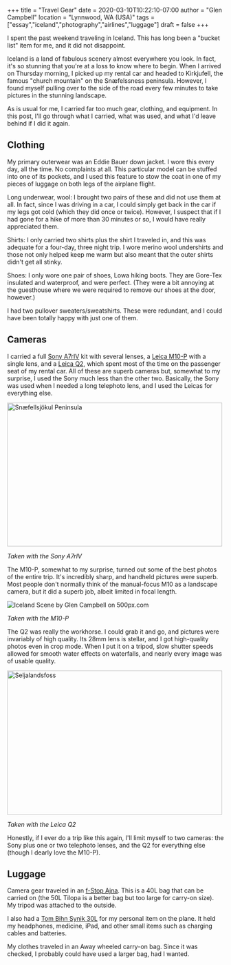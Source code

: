 +++
title = "Travel Gear"
date = 2020-03-10T10:22:10-07:00
author = "Glen Campbell"
location = "Lynnwood, WA (USA)"
tags = ["essay","iceland","photography","airlines","luggage"]
draft = false
+++

I spent the past weekend traveling in Iceland. This has long been a 
"bucket list" item for me, and it did not disappoint.

Iceland is a land of fabulous scenery almost everywhere you look.
In fact, it's so stunning that you're at a loss to know where to begin.
When I arrived on Thursday morning, I picked up my rental car and
headed to Kirkjufell, the famous "church mountain" on the
Snæfelssness peninsula. However, I found myself pulling over to
the side of the road every few minutes to take pictures in the
stunning landscape.

As is usual for me, I carried far too much gear, clothing, and equipment.
In this post, I'll go through what I carried, what was used, and what I'd
leave behind if I did it again.

## Clothing

My primary outerwear was an Eddie Bauer down jacket. I wore this every
day, all the time. No complaints at all. This particular model can be stuffed
into one of its pockets, and I used this feature to stow the coat in
one of my pieces of luggage on both legs of the
airplane flight.

Long underwear, wool: I brought two pairs of these and did not use them at
all. In fact, since I was driving in a car, I could simply get back
in the car if my legs got cold (which they did once or twice).
However, I suspect that if I had gone for a hike of more than 30 minutes 
or so, I would have really appreciated them. 

Shirts: I only carried two shirts plus the shirt I traveled in, and this was
adequate for a four-day, three night trip. I wore merino wool undershirts
and those not only helped keep me warm but also meant that the outer
shirts didn't get all stinky.

Shoes: I only wore one pair of shoes, Lowa hiking boots. They are Gore-Tex 
insulated and waterproof, and were perfect. (They were a bit annoying at
the guesthouse where we were required to remove our shoes at the door,
however.)

I had two pullover sweaters/sweatshirts. These were redundant, and I could
have been totally happy with just one of them. 

## Cameras

I carried a full
[Sony A7rIV](https://www.sony.com/electronics/interchangeable-lens-cameras/ilce-7rm4)
kit with several lenses, a 
[Leica M10-P](https://us.leica-camera.com/Photography/Leica-M/Leica-M10-P)
with
a single lens, and a
[Leica Q2](https://us.leica-camera.com/Photography/Leica-Q/Leica-Q2),
which spent most of the time on the
passenger seat of my rental car. All of these are superb cameras but, 
somewhat to my surprise, I used the Sony much less than the other two.
Basically, the Sony was used when I needed a long telephoto lens, and 
I used the Leicas for everything else. 

<a data-flickr-embed="true" href="https://www.flickr.com/photos/gecampbell/49627620213/in/dateposted-public/" title="Snæfellsjökul Peninsula"><img src="https://live.staticflickr.com/65535/49627620213_9581ff19b2.jpg" width="500" height="333" alt="Snæfellsjökul Peninsula"></a><script async src="//embedr.flickr.com/assets/client-code.js" charset="utf-8"></script>

<caption><i>Taken with the Sony A7rIV</i></caption>

The M10-P, somewhat to my surprise, turned out some of the best photos of
the entire trip. It's incredibly sharp, and handheld pictures were superb.
Most people don't normally think of the manual-focus M10 as a
landscape camera, but it did a superb job, albeit limited in 
focal length.

<div class='pixels-photo'>
<p>
<img src='https://drscdn.500px.org/photo/1011813577/m%3D900/v2?sig=5ad476c3d49fa4a8ffb05bdbe5ba7d8eccc674f7760a9b4630350df98fff7a46' alt='Iceland Scene by Glen Campbell on 500px.com'>
</p>
<a href='https://500px.com/photo/1011813577/Iceland-Scene-by-Glen-Campbell' alt='Iceland Scene by Glen Campbell on 500px.com'></a>
</div>
<script type='text/javascript' src='https://500px.com/embed.js'></script>

<caption><i>Taken with the M10-P</i></caption>

The Q2 was really the workhorse. I could grab it and go, and pictures were
invariably of high quality. Its 28mm lens is stellar, and I got
high-quality photos even in crop mode. When I put it on a tripod, 
slow shutter speeds allowed for smooth water effects on waterfalls, and
nearly every image was of usable quality.

<a data-flickr-embed="true" href="https://www.flickr.com/photos/gecampbell/49634001057/in/dateposted-public/" title="Seljalandsfoss"><img src="https://live.staticflickr.com/65535/49634001057_1a518983d2.jpg" width="500" height="334" alt="Seljalandsfoss"></a><script async src="//embedr.flickr.com/assets/client-code.js" charset="utf-8"></script>

<caption><i>Taken with the Leica Q2</i></caption>

Honestly, if I ever do a trip like this again, I'll limit myself 
to two cameras: the Sony plus one or two telephoto lenses, and the
Q2 for everything else (though I dearly love the M10-P).

## Luggage

Camera gear traveled in an
[f-Stop Ajna](https://fstopgear.com/products/packs/ajna).
This is a 40L bag that can be
carried on (the 50L Tilopa is a better bag but too large for carry-on size).
My tripod was attached to the outside. 

I also had a 
[Tom Bihn Synik 30L](https://www.tombihn.com/products/synik-30?variant=31677198204991)
for my personal item on the plane. It held
my headphones, medicine, iPad, and other small items such as charging
cables and batteries. 

My clothes traveled in an Away wheeled carry-on bag. Since it was checked, 
I probably could have used a larger bag, had I wanted. 